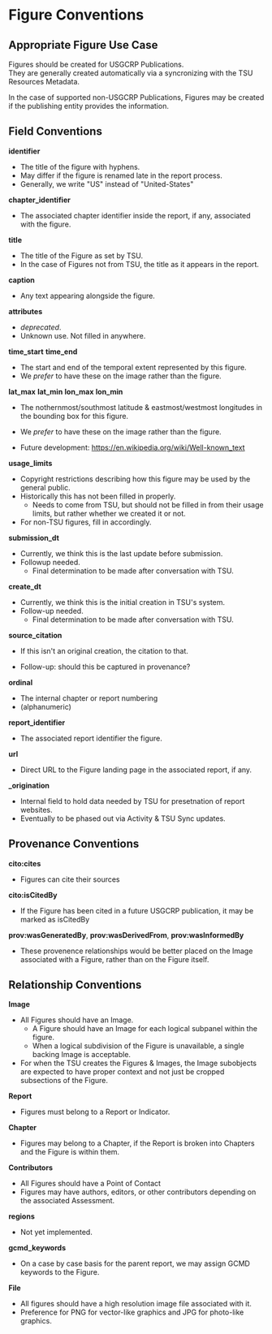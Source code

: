 # Figure Conventions

## Appropriate Figure Use Case

Figures should be created for USGCRP Publications.  
They are generally created automatically via a syncronizing with the TSU Resources Metadata.  

In the case of supported non-USGCRP Publications, Figures may be created if the publishing entity provides the information.

## Field Conventions

**identifier**

  - The title of the figure with hyphens.  
  - May differ if the figure is renamed late in the report process.  
  - Generally, we write "US" instead of "United-States"

**chapter_identifier**

  - The associated chapter identifier inside the report, if any, associated with the figure.

**title**

  - The title of the Figure as set by TSU.  
  - In the case of Figures not from TSU, the title as it appears in the report.

**caption**

  - Any text appearing alongside the figure.

**attributes**

  - _deprecated_. 
  - Unknown use. Not filled in anywhere.

**time_start** **time_end**

  - The start and end of the temporal extent represented by this figure.  
  - We _prefer_ to have these on the image rather than the figure.

**lat_max** **lat_min** **lon_max** **lon_min**

  - The nothernmost/southmost latitude & eastmost/westmost longitudes in the bounding box for this figure. 
  - We _prefer_ to have these on the image rather than the figure.

  - Future development: https://en.wikipedia.org/wiki/Well-known_text  

**usage_limits**

  - Copyright restrictions describing how this figure may be used by the general public.  
  - Historically this has not been filled in properly. 
    - Needs to come from TSU, but should not be filled in from their usage limits, but rather whether we created it or not.
  - For non-TSU figures, fill in accordingly.    

**submission_dt**

  - Currently, we think this is the last update before submission.  
  - Followup needed.
    - Final determination to be made after conversation with TSU.  

**create_dt**

  - Currently, we think this is the initial creation in TSU's system.  
  - Follow-up needed.
    - Final determination to be made after conversation with TSU.  

**source_citation**

  - If this isn't an original creation, the citation to that.

  - Follow-up: should this be captured in provenance?

**ordinal**

  - The internal chapter or report numbering 
  - (alphanumeric)

**report_identifier**

  - The associated report identifier the figure.

**url**

  - Direct URL to the Figure landing page in the associated report, if any.  

**_origination**

  - Internal field to hold data needed by TSU for presetnation of report websites.  
  - Eventually to be phased out via Activity & TSU Sync updates.

## Provenance Conventions

**cito:cites**

  - Figures can cite their sources

**cito:isCitedBy**

  - If the Figure has been cited in a future USGCRP publication, it may be marked as isCitedBy

**prov:wasGeneratedBy**, **prov:wasDerivedFrom**, **prov:wasInformedBy**

  - These provenence relationships would be better placed on the Image associated with a Figure, rather than on the Figure itself.

## Relationship Conventions

**Image**

  - All Figures should have an Image.
    - A Figure should have an Image for each logical subpanel within the figure. 
    - When a logical subdivision of the Figure is unavailable, a single backing Image is acceptable.
  - For when the TSU creates the Figures & Images, the Image subobjects are expected to have proper context and not just be cropped subsections of the Figure.

**Report**

  - Figures must belong to a Report or Indicator.

**Chapter**

  - Figures may belong to a Chapter, if the Report is broken into Chapters and the Figure is within them.

**Contributors**

 - All Figures should have a Point of Contact
 - Figures may have authors, editors, or other contributors depending on the associated Assessment.

**regions**

  - Not yet implemented.

**gcmd_keywords**

  - On a case by case basis for the parent report, we may assign GCMD keywords to the Figure.

**File**

  - All figures should have a high resolution image file associated with it. 
  - Preference for PNG for vector-like graphics and JPG for photo-like graphics.
